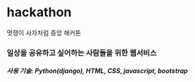 # hackathon
멋쟁이 사자처럼 중앙 해커톤

### 일상을 공유하고 싶어하는 사람들을 위한 웹서비스
##### 사용 기술: Python(django), HTML, CSS, javascript, bootstrap
